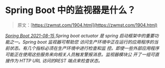 <!--yml
category: 未分类
date: 0001-01-01 00:00:00
--->

# Spring Boot 中的监视器是什么？

> 原文：[https://zwmst.com/1904.html](https://zwmst.com/1904.html)

   [ *Spring Boot* ](https://zwmst.com/spring-boot)*[ <time datetime="2021-08-15T16:49:20+08:00"> 2021-08-15 </time> ](https://zwmst.com/1904.html)  Spring boot actuator 是 spring 启动框架中的重要功能之一。Spring boot 监视器可帮助您 访问生产环境中正在运行的应用程序的当前状态。有几个指标必须在生产环境中进行检查和监 控。即使一些外部应用程序可能正在使用这些服务来向相关人员触发警报消息。监视器模块公 开了一组可直接作为 HTTP URL 访问的REST 端点来检查状态。*